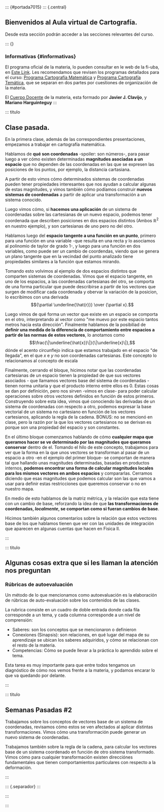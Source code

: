 ::: {#portada7015}
::: {.central}
## Bienvenidos al Aula virtual de Cartografía.

Desde esta sección podrán acceder a las secciones relevantes del curso.

::: {}
### Informativas {#informativas}

El programa oficial de la materia, lo pueden consultar en le web de la
fi-uba, en [Este Link](http://www.fi.uba.ar/sites/default/files/7015.pdf). Les
recomendamos que revisen los programas detallados para el curso:
[Programa Cartografía Matemática](https://campus.fi.uba.ar/mod/resource/view.php?id=190034) y
[Programa Cartografía Temática](https://campus.fi.uba.ar/mod/resource/view.php?id=190038), que
se separan en dos partes por cuestiones de organización de la materia.

El [Cuerpo Docente](https://campus.fi.uba.ar/course/view.php?id=1093&section=3) de
la materia, esta formado por **Javier J. Clavijo**, y **Mariano Harguinteguy**
:::

::: titulo

## Clase pasada.

En la primera clase, además de las correspondientes presentaciones, empezamos a trabajar en cartografía matemática.

Hablamos de **qué son coordenadas** -spoiler: son números-, para pasar luego a
ver cómo existen determinadas **magnitudes asociadas a un espacio** que no
dependen de las coordenadas en las que se expresen las posiciones de los
puntos, por ejemplo, la distancia cartasiana.

A partir de esto vimos cómo determinados sistemas de coordenadas pueden tener
propiedades interesantes que nos ayudan a calcular algunas de estas magnitudes,
y vimos también cómo podíamos construir **nuevos sistemas de coordenadas** a
partir de aplicar una transformación a un sistema conocido.

Luego vimos cómo, si **hacemos una aplicación** de un sistema de coordenadas
sobre las cartesianas de un nuevo espacio, podemos tener coordenada que
describen posiciones en dos espacios distintos (Ambos $\mathbb{R}^2$ en nuestro
ejemplo), y son cartesianas de uno pero no del otro.

Hablamos luego del **espacio tangente a una función en un punto**, primero para
una función en una variable -que resulta en una recta y lo asociamos al
polinomio de taylor de grado 1-, y luego para una función en dos variables,
como puede ser un cambio de coordendas, viendo que se genera un plano tangente
que en la vecindad del punto analizado tiene propiedades similares a la función
que estamos mirando.

Tomando esto volvimos al ejemplo de dos espacios distintos que comparten
sistemas de coordenadas. Vimos que el espacio tangente, en uno de los espacios,
a las coordenadas cartesianas del otro, se comporta de una forma particular que
puede describirse a partir de los vectores que surgen de modificar cada
coordenada y obervar la variación de la posicion, lo escribimos con una
derivada $${\partial \underline{\hat{r}}} \over {\partial x}.$$

Luego vimos de qué forma un vector que existe en un espacio se comporta en el
otro, interpretando al vector como "me muevo por este espacio tantos metros
hacia esta dirección". Finalmente hablamos de la posibiliad de **definir una
medida de la diferencia de comportamiento entre espacios a partir de las normas
de estos vectores**, lo anotamos como
$$\frac{\|\underline{\hat{x}}\|}{\|\underline{x}\|},$$ dónde el acento
circunflejo indica que estamos trabajado en el espacio "de llegada", en el que
$x$ e $y$ no son coordenadas cartesianas. Este concepto lo relacionamos al
concepto de escala

Finalmente, cerrando el bloque, hicimos notar que las coordenadas cartesianas
de un espacio tienen la propiedad de que sus vectores asociados - que llamamos
vectores base del sistema de coordenadas - tienen norma unitaria y que el
producto interno entre ellos es 0. Estas cosas se dan por definición, pero nos
sirven -vimos en clase- para poder calcular operaciones sobre otros vectores
definidos en función de estos primeros. Construyendo sobre esta idea, vimos qué
conociendo las derivadas de un sistema de coordenadas con respecto a otro,
podemos expresar la base vectorial de un sistema no cartesiano en función de
los vectores cartesianos, aplicando la regla de la cadena. BONUS: no se
mencionó en clase, pero la razón por la que los vectores cartesianos no se
derivan es porque son una propiedad del espacio y son constantes.

En el último bloque comenzamos hablando de cómo **cualquier mapa que queramos
hacer se ve determinado por las magnitudes que queramos conservar** dentro de el.
Tomando el hilo de este concepto, trabajamos para ver que la forma en la que
unos vectores se transforman al pasar de un espacio a otro -en el ejemplo del
primer bloque- se comportan de manera tal que hallando unas magnitudes
determinadas, basadas en productos internos, **podemos encontrar una forma de
calcular magnitudes locales para los mismos vectores en ambos espacios** y
compararlas. Cerramos diciendo que esas magnitudes que podemos calcular son las
que vamos a usar para definir estas restricciones que queremos conservar o no
en nuestro mapa.

En medio de esto hablamos de la matriz métrica, y la relación que esta tiene
con un cambio de base, reforzando la idea de que **las transformaciones de
coordenadas, _localmente_, se comportan como si fueran cambios de base**.

Hicimos también algunos comentarios sobre la relación que estos vectores base
de los que hablamos tienen que ver con las unidades de integración que aparecen
en algunas cuentas que hacen en Fisica II.

:::

::: titulo

## Algunas cosas extra que si les llaman la atención nos preguntan

### Rúbricas de autoevaluación

Un método de lo que mencionamos como autoevaluación es la elaboración de rúbricas
de auto-evaluación sobre los contenidos de las clases.

La rubrica consiste en un cuadro de doble entrada donde cada fila corresponde
a un tema, y cada columna corresponde a un nivel de comprensión:

- Saberes: son los conceptos que se mencionaron o definieron
- Conexiones (Sinapsis): son relaciones, en qué lugar del mapa de su aprendizaje se ubican los saberes adquiridos,
  y cómo se relacionan con el resto de la materia.
- Competencias: Cómo se puede llevar a la práctica lo aprendido sobre el tema.

Esta tarea es muy importante para que entre todos tengamos un diagnóstico de
cómo nos vemos frente a la materia, y podamos encarar lo que va quedando por delante.

:::

::: titulo

## Semanas Pasadas \#2

Trabajamos sobre los conceptos de vectores base de un sistema de
coordenadas, revisamos cómo estos se ven afectados al aplicar distintas
transformaciones. Vimos cómo una transformación puede generar un nuevo
sistema de coordenadas.

Trabajamos también sobre la regla de la cadena, para calcular los
vectores base de un sistema coordenado en función de otro sistema
transformado. Vimos cómo para cualquier transformación existen
direcciónes fundamentales que tienen comportamientos particulares con
respecto a la deformación.


:::

::: {.separador}
:::

:::

:::
